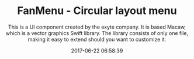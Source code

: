 ---
title: "FanMenu - Circular layout menu"
subtitle: "This is a UI component created by the exyte company. It is based Macaw, which is a vector graphics Swift library. The library consists of only one file, making it easy to extend should you want to customize it."
tags: ["library"]
link: "https://github.com/exyte/fan-menu"
date: "2017-06-22 06:58:39"
---
